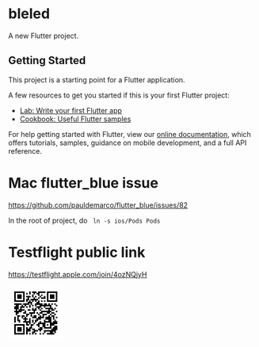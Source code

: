 # bleled

A new Flutter project.

## Getting Started

This project is a starting point for a Flutter application.

A few resources to get you started if this is your first Flutter project:

- [Lab: Write your first Flutter app](https://flutter.dev/docs/get-started/codelab)
- [Cookbook: Useful Flutter samples](https://flutter.dev/docs/cookbook)

For help getting started with Flutter, view our
[online documentation](https://flutter.dev/docs), which offers tutorials,
samples, guidance on mobile development, and a full API reference.

# Mac flutter_blue issue

https://github.com/pauldemarco/flutter_blue/issues/82


In the root of project, do ``` ln -s ios/Pods Pods```

# Testflight public link

https://testflight.apple.com/join/4ozNQjyH

![qr code](https://github.com/raspberrypisig/ble-beacon/raw/master/bleled/qr.jpg)
